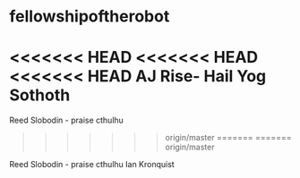 # fellowshipoftherobot
<<<<<<< HEAD
<<<<<<< HEAD
<<<<<<< HEAD
AJ Rise- Hail Yog Sothoth
=======
Reed Slobodin - praise cthulhu
>>>>>>> origin/master
=======
=======
>>>>>>> origin/master

Reed Slobodin - praise cthulhu
Ian Kronquist

